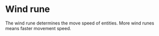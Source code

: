 # Wind rune

The wind rune determines the move speed of entities. More wind runes means faster movement speed.
